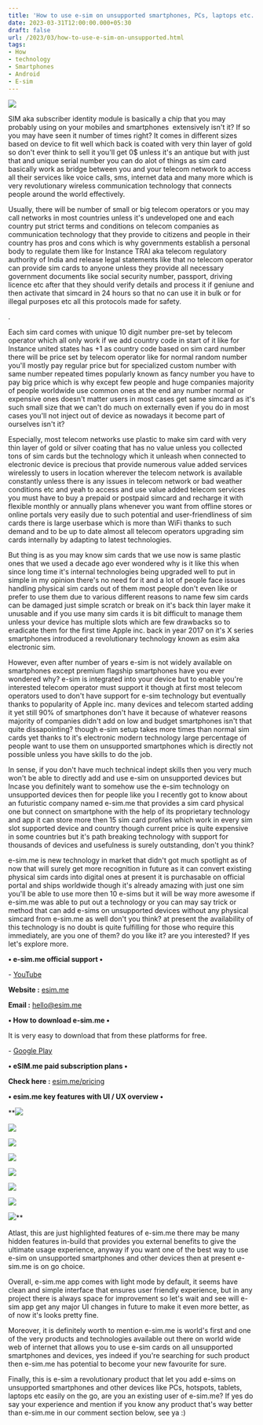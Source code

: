 ```yaml
---
title: 'How to use e-sim on unsupported smartphones, PCs, laptops etc.'
date: 2023-03-31T12:00:00.000+05:30
draft: false
url: /2023/03/how-to-use-e-sim-on-unsupported.html
tags: 
- How
- technology
- Smartphones
- Android
- E-sim
---
```


 [![](https://lh3.googleusercontent.com/-6-uFReA88T0/ZCRhYOX1tEI/AAAAAAAAQys/Blf0j5uHP00G-Q_EXkQl2ROEFOUwLDmAACNcBGAsYHQ/s1600/1680105818454539-0.png)](https://lh3.googleusercontent.com/-6-uFReA88T0/ZCRhYOX1tEI/AAAAAAAAQys/Blf0j5uHP00G-Q_EXkQl2ROEFOUwLDmAACNcBGAsYHQ/s1600/1680105818454539-0.png) 

  

SIM aka subscriber identity module is basically a chip that you may probably using on your mobiles and smartphones  extensively isn't it? If so you may have seen it number of times right? It comes in different sizes based on device to fit well which back is coated with very thin layer of gold so don't ever think to sell it you'll get 0$ unless it's an antique but with just that and unique serial number you can do alot of things as sim card basically work as bridge between you and your telecom network to access all their services like voice calls, sms, internet data and many more which is very revolutionary wireless communication technology that connects people around the world effectively.

  

Usually, there will be number of small or big telecom operators or you may call networks in most countries unless it's undeveloped one and each country put strict terms and conditions on telecom companies as communication technology that they provide to citizens and people in their country has pros and cons which is why governments establish a personal body to regulate them like for Instance TRAI aka telecom regulatory authority of India and release legal statements like that no telecom operator can provide sim cards to anyone unless they provide all necessary government documents like social security number, passport, driving licence etc after that they should verify details and process it if geniune and then activate that simcard in 24 hours so that no can use it in bulk or for illegal purposes etc all this protocols made for safety.

.

Each sim card comes with unique 10 digit number pre-set by telecom operator which all only work if we add country code in start of it like for Instance united states has +1 as country code based on sim card number there will be price set by telecom operator like for normal random number you'll mostly pay regular price but for specialized custom number with same number repeated times popularly known as fancy number you have to pay big price which is why except few people and huge companies majority of people worldwide use common ones at the end any number normal or expensive ones doesn't matter users in most cases get same simcard as it's such small size that we can't do much on externally even if you do in most cases you'll not inject out of device as nowadays it become part of ourselves isn't it?

  

Especially, most telecom networks use plastic to make sim card with very thin layer of gold or silver coating that has no value unless you collected tons of sim cards but the technology which it unleash when connected to electronic device is precious that provide numerous value added services wirelessly to users in location wherever the telecom network is available constantly unless there is any issues in telecom network or bad weather conditions etc and yeah to access and use value added telecom services you must have to buy a prepaid or postpaid simcard and recharge it with flexible monthly or annually plans whenever you want from offline stores or online portals very easily due to such potential and user-friendliness of sim cards there is large userbase which is more than WiFi thanks to such demand and to be up to date almost all telecom operators upgrading sim cards internally by adapting to latest technologies.

  

But thing is as you may know sim cards that we use now is same plastic ones that we used a decade ago ever wondered why is it like this when since long time it's internal technologies being upgraded well to put in simple in my opinion there's no need for it and a lot of people face issues handling physical sim cards out of them most people don't even like or prefer to use them due to various different reasons to name few sim cards can be damaged just simple scratch or break on it's back thin layer make it unusable and if you use many sim cards it is bit difficult to manage them unless your device has multiple slots which are few drawbacks so to eradicate them for the first time Apple inc. back in year 2017 on it's X series smartphones introduced a revolutionary technology known as esim aka electronic sim.

  

However, even after number of years e-sim is not widely available on smartphones except premium flagship smartphones have you ever wondered why? e-sim is integrated into your device but to enable you're interested telecom operator must support it though at first most telecom operators used to don't have support for e-sim technology but eventually thanks to popularity of Apple inc. many devices and telecom started adding it yet still 90% of smartphones don't have it because of whatever reasons majority of companies didn't add on low and budget smartphones isn't that quite dissapointing? though e-sim setup takes more times than normal sim cards yet thanks to it's electronic modern technology large percentage of people want to use them on unsupported smartphones which is directly not possible unless you have skills to do the job.

  

In sense, if you don't have much technical indept skills then you very much won't be able to directly add and use e-sim on unsupported devices but Incase you definitely want to somehow use the e-sim technology on unsupported devices then for people like you I recently got to know about an futuristic company named e-sim.me that provides a sim card physical one but connect on smartphone with the help of its proprietary technology and app it can store more then 15 sim card profiles which work in every sim slot supported device and country though current price is quite expensive in some countries but it's path breaking technology with support for thousands of devices and usefulness is surely outstanding, don't you think?

  

e-sim.me is new technology in market that didn't got much spotlight as of now that will surely get more recognition in future as it can convert existing physical sim cards into digital ones at present it is purchasable on official portal and ships worldwide though it's already amazing with just one sim you'll be able to use more then 10 e-sims but it will be way more awesome if e-sim.me was able to put out a technology or you can may say trick or method that can add e-sims on unsupported devices without any physical simcard from e-sim.me as well don't you think? at present the availability of this technology is no doubt is quite fulfilling for those who require this immediately, are you one of them? do you like it? are you interested? If yes let's explore more.

  

**• e-sim.me official support •**

  

\- [YouTube](https://www.youtube.com/channel/UCFHI-YpRafChrcKCM9Ze10A)

  

**Website :** [esim.me](http://esim.me)

**Email :** [hello@esim.me](mailto:hello@esim.me)

**• How to download e-sim.me •**

It is very easy to download that from these platforms for free.

  

\- [Google Play](https://play.google.com/store/apps/details?id=esim.me) 

**• eSIM.me paid subscription plans •**

**Check here :** [esim.me/pricing](http://esim.me/pricing)

**• esim.me key features with UI / UX overview •**

 **[![](https://lh3.googleusercontent.com/-v7plibFuwyA/ZCSijwXRrOI/AAAAAAAAQzQ/OW5yJb_7Kw84JQ0nZHAg9TPGqoICJHdOgCNcBGAsYHQ/s1600/1680122508483202-0.png)](https://lh3.googleusercontent.com/-v7plibFuwyA/ZCSijwXRrOI/AAAAAAAAQzQ/OW5yJb_7Kw84JQ0nZHAg9TPGqoICJHdOgCNcBGAsYHQ/s1600/1680122508483202-0.png) 

 [![](https://lh3.googleusercontent.com/-F7o4K376KQ8/ZCSijKRBE7I/AAAAAAAAQzM/w8Qznm6VCwoD-KpktEfsCpVD9y81WE3GACNcBGAsYHQ/s1600/1680122505301924-1.png)](https://lh3.googleusercontent.com/-F7o4K376KQ8/ZCSijKRBE7I/AAAAAAAAQzM/w8Qznm6VCwoD-KpktEfsCpVD9y81WE3GACNcBGAsYHQ/s1600/1680122505301924-1.png) 

 [![](https://lh3.googleusercontent.com/-ytKbou8hztA/ZCSiid7xjvI/AAAAAAAAQzI/2-0W0r_McKMRSNsReEVuyUkJvRrb-OtbwCNcBGAsYHQ/s1600/1680122502202321-2.png)](https://lh3.googleusercontent.com/-ytKbou8hztA/ZCSiid7xjvI/AAAAAAAAQzI/2-0W0r_McKMRSNsReEVuyUkJvRrb-OtbwCNcBGAsYHQ/s1600/1680122502202321-2.png) 

 [![](https://lh3.googleusercontent.com/-wTvNgP1ZI8w/ZCSihqDujVI/AAAAAAAAQzE/qjZKOY3YjJwlrekOLLjFpCAuZ00VJ24GwCNcBGAsYHQ/s1600/1680122499102818-3.png)](https://lh3.googleusercontent.com/-wTvNgP1ZI8w/ZCSihqDujVI/AAAAAAAAQzE/qjZKOY3YjJwlrekOLLjFpCAuZ00VJ24GwCNcBGAsYHQ/s1600/1680122499102818-3.png) 

 [![](https://lh3.googleusercontent.com/-Dz-Bvkcadbk/ZCSigthixtI/AAAAAAAAQzA/WGInYtDfYWAhMz6dv1xpfKm92KEyJSZmACNcBGAsYHQ/s1600/1680122495276010-4.png)](https://lh3.googleusercontent.com/-Dz-Bvkcadbk/ZCSigthixtI/AAAAAAAAQzA/WGInYtDfYWAhMz6dv1xpfKm92KEyJSZmACNcBGAsYHQ/s1600/1680122495276010-4.png) 

 [![](https://lh3.googleusercontent.com/-NVpdv1sKEIA/ZCSif5ymQHI/AAAAAAAAQy8/ZOh_JLL16TMzqmmCyfz5lp-CeFv8C5XmgCNcBGAsYHQ/s1600/1680122492277131-5.png)](https://lh3.googleusercontent.com/-NVpdv1sKEIA/ZCSif5ymQHI/AAAAAAAAQy8/ZOh_JLL16TMzqmmCyfz5lp-CeFv8C5XmgCNcBGAsYHQ/s1600/1680122492277131-5.png) 

 [![](https://lh3.googleusercontent.com/-yTNc-fTgMmE/ZCSie_pTdTI/AAAAAAAAQy4/EHYChaGp-aMy8lJHKfeRKTNXSSg6zlXRQCNcBGAsYHQ/s1600/1680122487995417-6.png)](https://lh3.googleusercontent.com/-yTNc-fTgMmE/ZCSie_pTdTI/AAAAAAAAQy4/EHYChaGp-aMy8lJHKfeRKTNXSSg6zlXRQCNcBGAsYHQ/s1600/1680122487995417-6.png) 

 [![](https://lh3.googleusercontent.com/-dh2hvuZgJwU/ZCSieMpYTQI/AAAAAAAAQy0/QH1-3MZo4R0Ef9uiUIerV-AMb8Za3O_MQCNcBGAsYHQ/s1600/1680122483372001-7.png)](https://lh3.googleusercontent.com/-dh2hvuZgJwU/ZCSieMpYTQI/AAAAAAAAQy0/QH1-3MZo4R0Ef9uiUIerV-AMb8Za3O_MQCNcBGAsYHQ/s1600/1680122483372001-7.png)** 

Atlast, this are just highlighted features of e-sim.me there may be many hidden features in-build that provides you external benefits to give the ultimate usage experience, anyway if you want one of the best way to use e-sim on unsupported smartphones and other devices then at present e-sim.me is on go choice.

  

Overall, e-sim.me app comes with light mode by default, it seems have clean and simple interface that ensures user friendly experience, but in any project there is always space for improvement so let's wait and see will e-sim app get any major UI changes in future to make it even more better, as of now it's looks pretty fine.

  

Moreover, it is definitely worth to mention e-sim.me is world's first and one of the very products and technologies available out there on world wide web of internet that allows you to use e-sim cards on all unsupported smartphones and devices, yes indeed if you're searching for such product then e-sim.me has potential to become your new favourite for sure.

  

Finally, this is e-sim a revolutionary product that let you add e-sims on unsupported smartphones and other devices like PCs, hotspots, tablets, laptops etc easily on the go, are you an existing user of e-sim.me? If yes do say your experience and mention if you know any product that's way better than e-sim.me in our comment section below, see ya :)